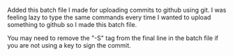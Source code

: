 Added this batch file I made for uploading commits to github using git. I was feeling lazy to type the same commands every time I wanted to upload something to github so I made this batch file.

You may need to remove the "-S" tag from the final line in the batch file if you are not using a key to sign the commit.
